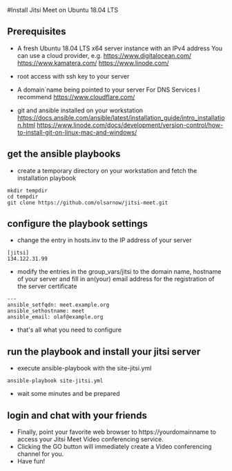 #Install Jitsi Meet on Ubuntu 18.04 LTS

## Prerequisites
* A fresh Ubuntu 18.04 LTS x64 server instance with an IPv4 address
   You can use a cloud provider, e.g.
   https://www.digitalocean.com/
   https://www.kamatera.com/
   https://www.linode.com/

* root access with ssh key to your server
* A domain`name  being pointed to your server 
   For DNS Services I recommend https://www.cloudflare.com/
* git and ansible installed on your workstation
   https://docs.ansible.com/ansible/latest/installation_guide/intro_installation.html
   https://www.linode.com/docs/development/version-control/how-to-install-git-on-linux-mac-and-windows/

## get the ansible playbooks
* create a temporary directory on your workstation and fetch the installation playbook

```commandline
mkdir tempdir
cd tempdir
git clone https://github.com/olsarnow/jitsi-meet.git
```

## configure the playbook settings
* change the entry in hosts.inv to the IP address of your server

``` cat hosts.inv
[jitsi]
134.122.31.99
```

* modify the entries in the group_vars/jitsi to the domain name, hostname of your server and fill in an(your) email address for the registration of the server certificate

``` cat group_vars/jitsi
---
ansible_setfqdn: meet.example.org
ansible_sethostname: meet
ansible_email: olaf@example.org
```

* that's all what you need to configure

## run the playbook and install your jitsi server

* execute ansible-playbook with the site-jitsi.yml 

``` commandline
ansible-playbook site-jitsi.yml
```

* wait some minutes and be prepared

## login and chat with your friends

* Finally, point your favorite web browser to https://yourdomainname to access your Jitsi Meet Video conferencing service.
* Clicking the GO button will immediately create a Video conferencing channel for you.
* Have fun!

